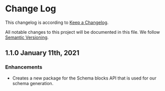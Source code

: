 # Change Log

This changelog is according to [Keep a Changelog](http://keepachangelog.com).

All notable changes to this project will be documented in this file.
We follow [Semantic Versioning](http://semver.org/).

## 1.1.0 January 11th, 2021
### Enhancements
* Creates a new package for the Schema blocks API that is used for our schema generation.
